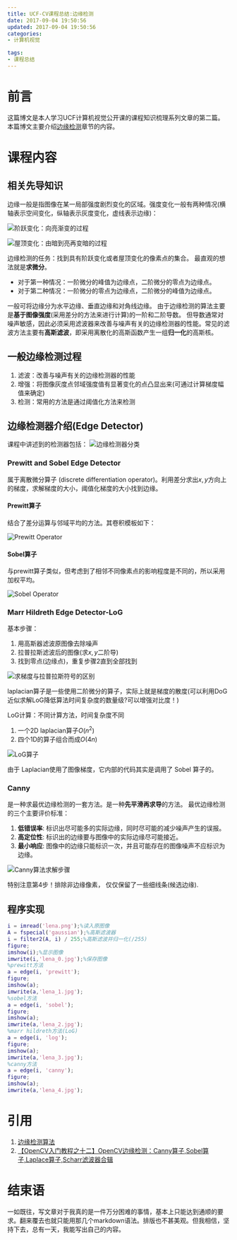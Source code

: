 ```yaml
---
title: UCF-CV课程总结:边缘检测
date: 2017-09-04 19:50:56
updated: 2017-09-04 19:50:56
categories:
- 计算机视觉

tags:
- 课程总结
---
```

# 前言
这篇博文是本人学习UCF计算机视觉公开课的课程知识梳理系列文章的第二篇。本篇博文主要介绍[边缘检测](https://zh.wikipedia.org/wiki/%E8%BE%B9%E7%BC%98%E6%A3%80%E6%B5%8B)章节的内容。

<!--more-->
# 课程内容
## 相关先导知识
边缘一般是指图像在某一局部强度剧烈变化的区域。强度变化一般有两种情况(横轴表示空间变化，纵轴表示灰度变化，虚线表示边缘)：

![阶跃变化：向亮渐变的过程](https://raw.githubusercontent.com/zhongqin0820/zhongqin0820.github.io/source-articles/source/images/theory/cv/%E4%B8%80%E9%98%B6%E5%AF%BC%E6%95%B0)

![屋顶变化：由暗到亮再变暗的过程](https://raw.githubusercontent.com/zhongqin0820/zhongqin0820.github.io/source-articles/source/images/theory/cv/%E4%BA%8C%E9%98%B6%E5%AF%BC%E6%95%B0)

边缘检测的任务：找到具有阶跃变化或者屋顶变化的像素点的集合。
最直观的想法就是<b>求微分</b>。
- 对于第一种情况：一阶微分的峰值为边缘点，二阶微分的零点为边缘点。
- 对于第二种情况：一阶微分的零点为边缘点，二阶微分的峰值为边缘点。

一般可将边缘分为水平边缘、垂直边缘和对角线边缘。
由于边缘检测的算法主要是<b>基于图像强度</b>(采用差分的方法来进行计算)的一阶和二阶导数。
但导数通常对噪声敏感，因此必须采用滤波器来改善与噪声有关的边缘检测器的性能。常见的滤波方法主要有<b>高斯滤波</b>，即采用离散化的高斯函数产生一组<b>归一化</b>的高斯核。

## 一般边缘检测过程
1. 滤波：改善与噪声有关的边缘检测器的性能
2. 增强：将图像灰度点邻域强度值有显著变化的点凸显出来(可通过计算梯度幅值来确定)
3. 检测：常用的方法是通过阈值化方法来检测

## 边缘检测器介绍(Edge Detector)
课程中讲述到的检测器包括：
![边缘检测器分类](https://raw.githubusercontent.com/zhongqin0820/zhongqin0820.github.io/source-articles/source/images/theory/cv/%E8%BE%B9%E7%BC%98%E6%A3%80%E6%B5%8B%E5%99%A8%E5%88%86%E7%B1%BB.png)

### Prewitt and Sobel Edge Detector
属于离散微分算子 (discrete differentiation operator)。利用差分求出$x,y$方向上的梯度，求解梯度的大小，阈值化梯度的大小找到边缘。

#### Prewitt算子
结合了差分运算与邻域平均的方法。其卷积模板如下：

![Prewitt Operator](https://raw.githubusercontent.com/zhongqin0820/zhongqin0820.github.io/source-articles/source/images/theory/cv/Prewitt%E6%A3%80%E6%B5%8B%E6%B5%81%E7%A8%8B%E5%9B%BE.png)

#### Sobel算子
与prewitt算子类似，但考虑到了相邻不同像素点的影响程度是不同的，所以采用加权平均。

![Sobel Operator](https://raw.githubusercontent.com/zhongqin0820/zhongqin0820.github.io/source-articles/source/images/theory/cv/Sobel%E6%A3%80%E6%B5%8B%E6%B5%81%E7%A8%8B%E5%9B%BE.png)

### Marr Hildreth Edge Detector-LoG
基本步骤：
1. 用高斯器滤波原图像去除噪声
2. 拉普拉斯滤波后的图像(求$x,y$二阶导)
3. 找到零点(边缘点)，重复步骤2直到全部找到

![求梯度与拉普拉斯符号的区别](https://raw.githubusercontent.com/zhongqin0820/zhongqin0820.github.io/source-articles/source/images/theory/cv/%E6%A2%AF%E5%BA%A6%E7%AC%A6%E5%8F%B7%E5%92%8C%E6%8B%89%E6%99%AE%E6%8B%89%E6%96%AF%E7%AC%A6%E5%8F%B7%E7%9A%84%E5%8C%BA%E5%88%AB.png)

laplacian算子是一些使用二阶微分的算子，实际上就是梯度的散度(可以利用DoG近似求解LoG降低算法时间复杂度的数量级?可以增强对比度！)

LoG计算：不同计算方法，时间复杂度不同
 1. 一个2D laplacian算子$O\left ( n^{2}\right )$
 2. 四个1D的算子组合而成$O\left (4n\right )$

![LoG算子](https://raw.githubusercontent.com/zhongqin0820/zhongqin0820.github.io/source-articles/source/images/theory/cv/LoG%20Operator)

由于 Laplacian使用了图像梯度，它内部的代码其实是调用了 Sobel 算子的。

### Canny
是一种求最优边缘检测的一套方法。是一种<b>先平滑再求导</b>的方法。
最优边缘检测的三个主要评价标准：
1. <b>低错误率</b>: 标识出尽可能多的实际边缘，同时尽可能的减少噪声产生的误报。
2. <b>高定位性</b>: 标识出的边缘要与图像中的实际边缘尽可能接近。
3. <b>最小响应</b>: 图像中的边缘只能标识一次，并且可能存在的图像噪声不应标识为边缘。

![Canny算法求解步骤](https://raw.githubusercontent.com/zhongqin0820/zhongqin0820.github.io/source-articles/source/images/theory/cv/Canny%E7%AE%97%E6%B3%95%E6%B1%82%E8%A7%A3%E6%AD%A5%E9%AA%A4.png)

特别注意第4步！排除非边缘像素， 仅仅保留了一些细线条(候选边缘).

## 程序实现
```matlab
i = imread('lena.png');%读入原图像
A = fspecial('gaussian');%高斯滤波器
i = filter2(A, i) / 255;%高斯滤波并归一化(/255)
figure;
imshow(i);%显示图像
imwrite(i,'lena_0.jpg');%保存图像
%prewitt方法
a = edge(i, 'prewitt');
figure;
imshow(a);
imwrite(a,'lena_1.jpg');
%sobel方法
a = edge(i, 'sobel');
figure;
imshow(a);
imwrite(a,'lena_2.jpg');
%marr hildreth方法(LoG)
a = edge(i, 'log');
figure;
imshow(a);
imwrite(a,'lena_3.jpg');
%canny方法
a = edge(i, 'canny');
figure;
imshow(a);
imwrite(a,'lena_4.jpg');
```

# 引用
1. [边缘检测算法](http://blog.csdn.net/xiahn1a/article/details/42141429)
2. [【OpenCV入门教程之十二】OpenCV边缘检测：Canny算子,Sobel算子,Laplace算子,Scharr滤波器合辑]()

# 结束语
一如既往，写文章对于我真的是一件万分困难的事情，基本上只能达到通顺的要求。翻来覆去也就只能用那几个markdown语法。排版也不甚美观。但我相信，坚持下去，总有一天，我能写出自己的内容。
